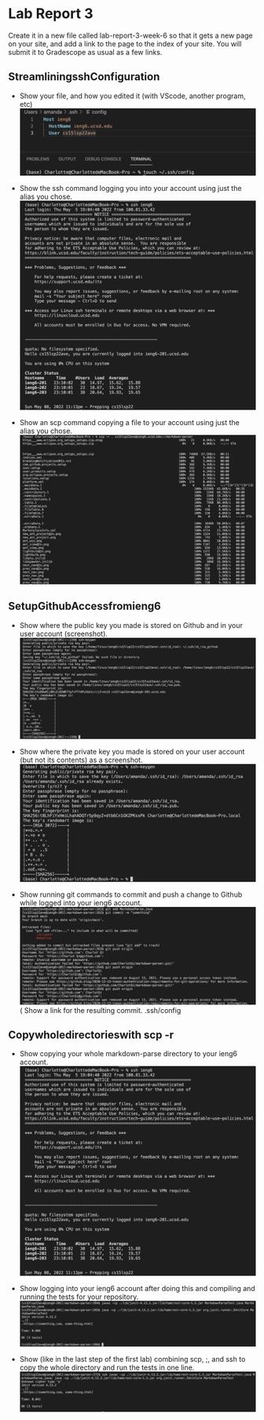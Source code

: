 # Lab Report 3

Create it in a new file called lab-report-3-week-6 so that it gets a new page on your site, and add a link to the page to the index of your site. You will submit it to Gradescope as usual as a few links.

## StreamliningsshConfiguration

* Show your file, and how you edited it (with VScode, another program, etc)
![LR3.1.jpg](LR3.1.jpg)

* Show the ssh command logging you into your account using just the alias you chose.
![LR3.2.jpg](LR3.2.jpg)

* Show an scp command copying a file to your account using just the alias you chose.
![LR3,3.jpg](LR3,3.jpg)

## SetupGithubAccessfromieng6
* Show where the public key you made is stored on Github and in your user account (screenshot).
![LR3.4.jpg](LR3.4.jpg)

* Show where the private key you made is stored on your user account (but not its contents) as a screenshot.
![LR3.5.jpg](LR3.5.jpg)

* Show running git commands to commit and push a change to Github while logged into your ieng6 account.
![LR3.6.jpg](LR3.6.jpg)
( Show a link for the resulting commit.
 .ssh/config
 
## Copywholedirectorieswith scp -r
* Show copying your whole markdown-parse directory to your ieng6 account.
![LR3.2.jpg](LR3.2.jpg)

* Show logging into your ieng6 account after doing this and compiling and running the tests for your repository.
![LR3.7.jpg](LR3.7.jpg)

* Show (like in the last step of the first lab) combining scp, ;, and ssh to copy the whole directory and run the tests in one line.
![LR3.8.jpg](LR3.8.jpg)
